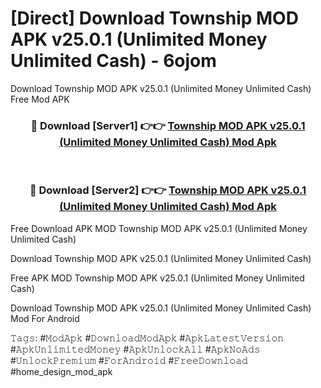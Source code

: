 # [Direct] Download Township MOD APK v25.0.1 (Unlimited Money Unlimited Cash) - 6ojom
Download Township MOD APK v25.0.1 (Unlimited Money Unlimited Cash) Free Mod APK

<div align="center">
<h3>🔴 Download [Server1] 👉👉 <a href="https://apk-comot.site?title=Township_MOD_APK_v25.0.1_(Unlimited_Money_Unlimited_Cash)">Township MOD APK v25.0.1 (Unlimited Money Unlimited Cash) Mod Apk</a></h3><br>

<h3>🔴 Download [Server2] 👉👉 <a href="https://apk-comot.site?title=Township_MOD_APK_v25.0.1_(Unlimited_Money_Unlimited_Cash)">Township MOD APK v25.0.1 (Unlimited Money Unlimited Cash) Mod Apk</a></h3>
</div>


Free Download APK MOD Township MOD APK v25.0.1 (Unlimited Money Unlimited Cash)

Download Township MOD APK v25.0.1 (Unlimited Money Unlimited Cash) 

Free APK MOD Township MOD APK v25.0.1 (Unlimited Money Unlimited Cash) 

Download Township MOD APK v25.0.1 (Unlimited Money Unlimited Cash) Mod For Android

𝚃𝚊𝚐𝚜: #𝙼𝚘𝚍𝙰𝚙𝚔 #𝙳𝚘𝚠𝚗𝚕𝚘𝚊𝚍𝙼𝚘𝚍𝙰𝚙𝚔 #𝙰𝚙𝚔𝙻𝚊𝚝𝚎𝚜𝚝𝚅𝚎𝚛𝚜𝚒𝚘𝚗 #𝙰𝚙𝚔𝚄𝚗𝚕𝚒𝚖𝚒𝚝𝚎𝚍𝙼𝚘𝚗𝚎𝚢 #𝙰𝚙𝚔𝚄𝚗𝚕𝚘𝚌𝚔𝙰𝚕𝚕 #𝙰𝚙𝚔𝙽𝚘𝙰𝚍𝚜 #𝚄𝚗𝚕𝚘𝚌𝚔𝙿𝚛𝚎𝚖𝚒𝚞𝚖 #𝙵𝚘𝚛𝙰𝚗𝚍𝚛𝚘𝚒𝚍 #𝙵𝚛𝚎𝚎𝙳𝚘𝚠𝚗𝚕𝚘𝚊𝚍 #home_design_mod_apk